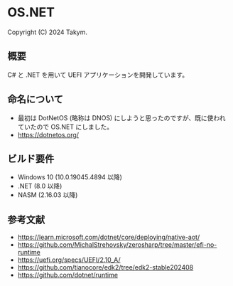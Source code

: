 # OS.NET
Copyright (C) 2024 Takym.

## 概要
C# と .NET を用いて UEFI アプリケーションを開発しています。

## 命名について
* 最初は DotNetOS (略称は DNOS) にしようと思ったのですが、既に使われていたので OS.NET にしました。
* <https://dotnetos.org/>

## ビルド要件
* Windows 10 (10.0.19045.4894 以降)
* .NET (8.0 以降)
* NASM (2.16.03 以降)

## 参考文献
* <https://learn.microsoft.com/dotnet/core/deploying/native-aot/>
* <https://github.com/MichalStrehovsky/zerosharp/tree/master/efi-no-runtime>
* <https://uefi.org/specs/UEFI/2.10_A/>
* <https://github.com/tianocore/edk2/tree/edk2-stable202408>
* <https://github.com/dotnet/runtime>

